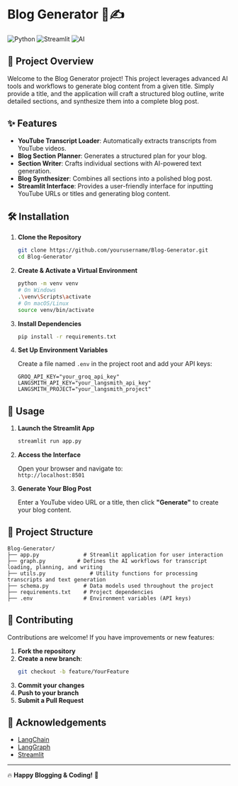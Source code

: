 # Blog Generator 📄✍️

![Python](https://img.shields.io/badge/Python-3.8%2B-blue?style=for-the-badge&logo=python)
![Streamlit](https://img.shields.io/badge/Streamlit-1.x-lightgrey?style=for-the-badge&logo=streamlit)
![AI](https://img.shields.io/badge/AI-powered-purple?style=for-the-badge)

## 🎯 Project Overview

Welcome to the Blog Generator project! This project leverages advanced AI tools and workflows to generate blog content from a given title. Simply provide a title, and the application will craft a structured blog outline, write detailed sections, and synthesize them into a complete blog post.

## ✨ Features

- **YouTube Transcript Loader**: Automatically extracts transcripts from YouTube videos.
- **Blog Section Planner**: Generates a structured plan for your blog.
- **Section Writer**: Crafts individual sections with AI-powered text generation.
- **Blog Synthesizer**: Combines all sections into a polished blog post.
- **Streamlit Interface**: Provides a user-friendly interface for inputting YouTube URLs or titles and generating blog content.

## 🛠️ Installation

1. **Clone the Repository**
    ```sh
    git clone https://github.com/yourusername/Blog-Generator.git
    cd Blog-Generator
    ```

2. **Create & Activate a Virtual Environment**
    ```sh
    python -m venv venv
    # On Windows
    .\venv\Scripts\activate
    # On macOS/Linux
    source venv/bin/activate
    ```

3. **Install Dependencies**
    ```sh
    pip install -r requirements.txt
    ```

4. **Set Up Environment Variables**

    Create a file named `.env` in the project root and add your API keys:
    ```properties
    GROQ_API_KEY="your_groq_api_key"
    LANGSMITH_API_KEY="your_langsmith_api_key"
    LANGSMITH_PROJECT="your_langsmith_project"
    ```

## 🚀 Usage

1. **Launch the Streamlit App**
    ```sh
    streamlit run app.py
    ```

2. **Access the Interface**

    Open your browser and navigate to:  
    `http://localhost:8501`

3. **Generate Your Blog Post**

    Enter a YouTube video URL or a title, then click **"Generate"** to create your blog content.

## 📂 Project Structure

```
Blog-Generator/
├── app.py              # Streamlit application for user interaction
├── graph.py          # Defines the AI workflows for transcript loading, planning, and writing
├── utils.py              # Utility functions for processing transcripts and text generation
├── schema.py           # Data models used throughout the project
├── requirements.txt    # Project dependencies
├── .env                # Environment variables (API keys)
```

## 🤝 Contributing

Contributions are welcome! If you have improvements or new features:
1. **Fork the repository**
2. **Create a new branch**:
    ```sh
    git checkout -b feature/YourFeature
    ```
3. **Commit your changes**
4. **Push to your branch**
5. **Submit a Pull Request**


## 🙏 Acknowledgements

- [LangChain](https://github.com/langchain/langchain)
- [LangGraph](https://github.com/langgraph/langgraph)
- [Streamlit](https://github.com/streamlit/streamlit)

---

🔥 **Happy Blogging & Coding!** 🚀
